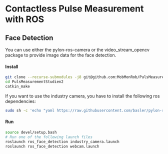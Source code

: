 # Contactless Pulse Measurement with ROS

## Face Detection

You can use either the pylon-ros-camera or the video_stream_opencv package to provide image data for the face detection.

#### Install

```sh
git clone --recurse-submodules -j8 git@github.com:MobMonRob/PulsMeasurementStudien2.git
cd PulsMeasurementStudien2
catkin_make
```

If you want to use the industry camera, you have to install the following ros dependencies:

```sh
sudo sh -c 'echo "yaml https://raw.githubusercontent.com/basler/pylon-ros-camera/master/pylon_camera/rosdep/pylon_sdk.yaml" > /etc/ros/rosdep/sources.list.d/30-pylon_camera.list' && rosdep update && sudo rosdep install --from-paths . --ignore-src --rosdistro=$ROS_DISTRO -y
```

#### Run

```sh
source devel/setup.bash
# Run one of the following launch files
roslaunch ros_face_detection industry_camera.launch
roslaunch ros_face_detection webcam.launch
```

